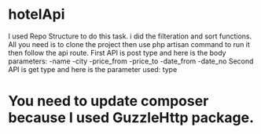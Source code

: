 # hotelApi
I used Repo Structure to do this task. i did the filteration and sort functions.
All you need is to clone the project then use php artisan command to run it then follow the api route.
First API is post type and here is the body parameters:
-name
-city
-price_from
-price_to
-date_from
-date_no
Second API is get type and here is the parameter used: type
# You need to update composer because I used GuzzleHttp package.
